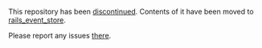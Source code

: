 This repository has been [discontinued](http://blog.arkency.com/why-we-follow-rails-repo-structure-in-rails-event-store/). Contents of it have been moved to [rails\_event\_store](https://github.com/RailsEventStore/rails_event_store).

Please report any issues [there](https://github.com/RailsEventStore/rails_event_store/issues).
